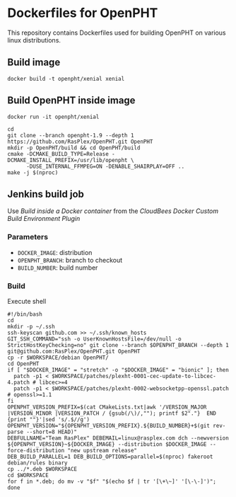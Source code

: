 # Dockerfiles for OpenPHT

This repository contains Dockerfiles used for building OpenPHT on various linux distributions.

## Build image

```
docker build -t openpht/xenial xenial
```

## Build OpenPHT inside image

```
docker run -it openpht/xenial
```

```
cd
git clone --branch openpht-1.9 --depth 1 https://github.com/RasPlex/OpenPHT.git OpenPHT
mkdir -p OpenPHT/build && cd OpenPHT/build
cmake -DCMAKE_BUILD_TYPE=Release -DCMAKE_INSTALL_PREFIX=/usr/lib/openpht \
      -DUSE_INTERNAL_FFMPEG=ON -DENABLE_SHAIRPLAY=OFF ..
make -j $(nproc)
```

## Jenkins build job

Use *Build inside a Docker container* from the *CloudBees Docker Custom Build Environment Plugin*

### Parameters
- `DOCKER_IMAGE`: distribution
- `OPENPHT_BRANCH`: branch to checkout
- `BUILD_NUMBER`: build number

### Build
Execute shell
```
#!/bin/bash
cd
mkdir -p ~/.ssh
ssh-keyscan github.com >> ~/.ssh/known_hosts
GIT_SSH_COMMAND="ssh -o UserKnownHostsFile=/dev/null -o StrictHostKeyChecking=no" git clone --branch $OPENPHT_BRANCH --depth 1 git@github.com:RasPlex/OpenPHT.git OpenPHT
cp -r $WORKSPACE/debian OpenPHT/
cd OpenPHT
if [ "$DOCKER_IMAGE" = "stretch" -o "$DOCKER_IMAGE" = "bionic" ]; then
  patch -p1 < $WORKSPACE/patches/plexht-0001-cec-update-to-libcec-4.patch # libcec>=4
  patch -p1 < $WORKSPACE/patches/plexht-0002-websocketpp-openssl.patch # openssl>=1.1
fi
OPENPHT_VERSION_PREFIX=$(cat CMakeLists.txt|awk '/VERSION_MAJOR |VERSION_MINOR |VERSION_PATCH / {gsub(/\)/,""); printf $2"."}  END {print ""}'|sed 's/.$//g')
OPENPHT_VERSION="${OPENPHT_VERSION_PREFIX}.${BUILD_NUMBER}+$(git rev-parse --short=8 HEAD)"
DEBFULLNAME="Team RasPlex" DEBEMAIL=linux@rasplex.com dch --newversion ${OPENPHT_VERSION}~${DOCKER_IMAGE} --distribution $DOCKER_IMAGE --force-distribution "new upstream release"
DEB_BUILD_PARALLEL=1 DEB_BUILD_OPTIONS=parallel=$(nproc) fakeroot debian/rules binary
cp ../*.deb $WORKSPACE
cd $WORKSPACE
for f in *.deb; do mv -v "$f" "$(echo $f | tr '[\+\~]' '[\-\-]')"; done
```
